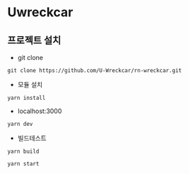 # Uwreckcar

## 프로젝트 설치

- git clone

```
git clone https://github.com/U-Wreckcar/rn-wreckcar.git
```

- 모듈 설치

```
yarn install
```

- localhost:3000

```
yarn dev
```

- 빌드테스트

```
yarn build
```

```
yarn start
```

